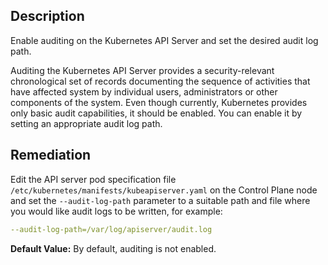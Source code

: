 ## Description

Enable auditing on the Kubernetes API Server and set the desired audit log path.

Auditing the Kubernetes API Server provides a security-relevant chronological set of records documenting the sequence of activities that have affected system by individual users, administrators or other components of the system. Even though currently, Kubernetes provides only basic audit capabilities, it should be enabled. You can enable it by setting an appropriate audit log path.

## Remediation

Edit the API server pod specification file `/etc/kubernetes/manifests/kubeapiserver.yaml` on the Control Plane node and set the `--audit-log-path` parameter to a suitable path and file where you would like audit logs to be written, for example:

```yaml
--audit-log-path=/var/log/apiserver/audit.log
```

**Default Value:** By default, auditing is not enabled.